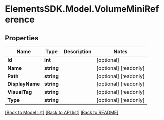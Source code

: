 # ElementsSDK.Model.VolumeMiniReference

## Properties

Name | Type | Description | Notes
------------ | ------------- | ------------- | -------------
**Id** | **int** |  | [optional] 
**Name** | **string** |  | [optional] [readonly] 
**Path** | **string** |  | [optional] [readonly] 
**DisplayName** | **string** |  | [optional] [readonly] 
**VisualTag** | **string** |  | [optional] [readonly] 
**Type** | **string** |  | [optional] [readonly] 

[[Back to Model list]](../#documentation-for-models) [[Back to API list]](../#documentation-for-api-endpoints) [[Back to README]](../)


